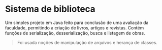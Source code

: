 # Sistema de biblioteca

Um simples projeto em Java feito para conclusão de uma avaliação da faculdade, permitindo a criação de livros, artigos e revistas. Contém funções de serialização, desserialização, busca e listagem de obras.

> Foi usada noções de manipulação de arquivos e herança de classes.

